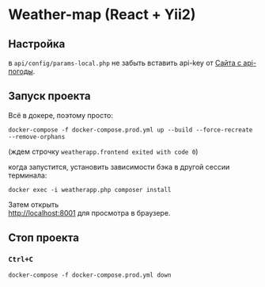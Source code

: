 # Weather-map (React + Yii2)

## Настройка

в `api/config/params-local.php` не забыть вставить api-key от [Сайта с api-погоды](https://openweathermap.org/api).

## Запуск проекта

Всё в докере, поэтому просто:

`docker-compose -f docker-compose.prod.yml up --build --force-recreate --remove-orphans`

(ждем строчку `weatherapp.frontend exited with code 0`)

когда запустится, установить зависимости бэка в другой сессии терминала:

`docker exec -i weatherapp.php composer install`

Затем открыть\
[http://localhost:8001](http://localhost:8001) для просмотра в браузере.

## Стоп проекта

### `Ctrl+C`
 `docker-compose -f docker-compose.prod.yml down`
